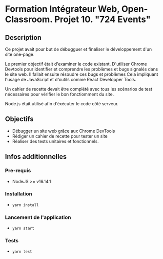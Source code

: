 # Formation Intégrateur Web, Open-Classroom. Projet 10. "724 Events"

## Description
Ce projet avait pour but de débugguer et finaliser le développement d'un site one-page.

Le premier objectif était d'examiner le code existant. D'utiliser Chrome Devtools pour identifier et comprendre les problèmes et bugs signalés dans le site web.
Il fallait ensuite résoudre ces bugs et problèmes
Cela impliquant l'usage de JavaScript et d'outils comme React Developper Tools.

Un cahier de recette devait être complété avec tous les scénarios de test nécessaires pour vérifier le bon fonctiomment du site.

Node.js était utilisé afin d'éxécuter le code côté serveur.

## Objectifs

* Débugger un site web grâce aux Chrome DevTools
* Rédiger un cahier de recette pour tester un site
* Réaliser des tests unitaires et fonctionnels.

## Infos additionnelles
### Pre-requis
- NodeJS  >= v16.14.1

### Installation
- `yarn install`

### Lancement de l'application
- `yarn start`

### Tests
- `yarn test`
